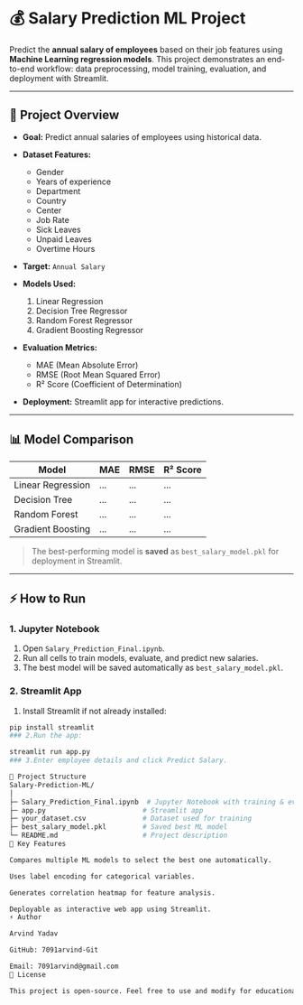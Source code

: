 # 💰 Salary Prediction ML Project

Predict the **annual salary of employees** based on their job features using **Machine Learning regression models**. This project demonstrates an end-to-end workflow: data preprocessing, model training, evaluation, and deployment with Streamlit.

---

## 🧩 Project Overview

- **Goal:** Predict annual salaries of employees using historical data.  
- **Dataset Features:**
  - Gender
  - Years of experience
  - Department
  - Country
  - Center
  - Job Rate
  - Sick Leaves
  - Unpaid Leaves
  - Overtime Hours
- **Target:** `Annual Salary`  

- **Models Used:**
  1. Linear Regression
  2. Decision Tree Regressor
  3. Random Forest Regressor
  4. Gradient Boosting Regressor

- **Evaluation Metrics:**
  - MAE (Mean Absolute Error)
  - RMSE (Root Mean Squared Error)
  - R² Score (Coefficient of Determination)

- **Deployment:** Streamlit app for interactive predictions.

---

## 📊 Model Comparison

| Model                  | MAE      | RMSE     | R² Score |
|------------------------|----------|----------|----------|
| Linear Regression      | ...      | ...      | ...      |
| Decision Tree          | ...      | ...      | ...      |
| Random Forest          | ...      | ...      | ...      |
| Gradient Boosting      | ...      | ...      | ...      |

> The best-performing model is **saved** as `best_salary_model.pkl` for deployment in Streamlit.

---

## ⚡ How to Run

### 1. Jupyter Notebook
1. Open `Salary_Prediction_Final.ipynb`.  
2. Run all cells to train models, evaluate, and predict new salaries.  
3. The best model will be saved automatically as `best_salary_model.pkl`.

### 2. Streamlit App
1. Install Streamlit if not already installed:
```bash
pip install streamlit
### 2.Run the app:

streamlit run app.py
### 3.Enter employee details and click Predict Salary.

🔧 Project Structure
Salary-Prediction-ML/
│
├─ Salary_Prediction_Final.ipynb  # Jupyter Notebook with training & evaluation
├─ app.py                        # Streamlit app
├─ your_dataset.csv              # Dataset used for training
├─ best_salary_model.pkl         # Saved best ML model
└─ README.md                     # Project description
📌 Key Features

Compares multiple ML models to select the best one automatically.

Uses label encoding for categorical variables.

Generates correlation heatmap for feature analysis.

Deployable as interactive web app using Streamlit.
⚡ Author

Arvind Yadav

GitHub: 7091arvind-Git

Email: 7091arvind@gmail.com
📜 License

This project is open-source. Feel free to use and modify for educational purposes.




